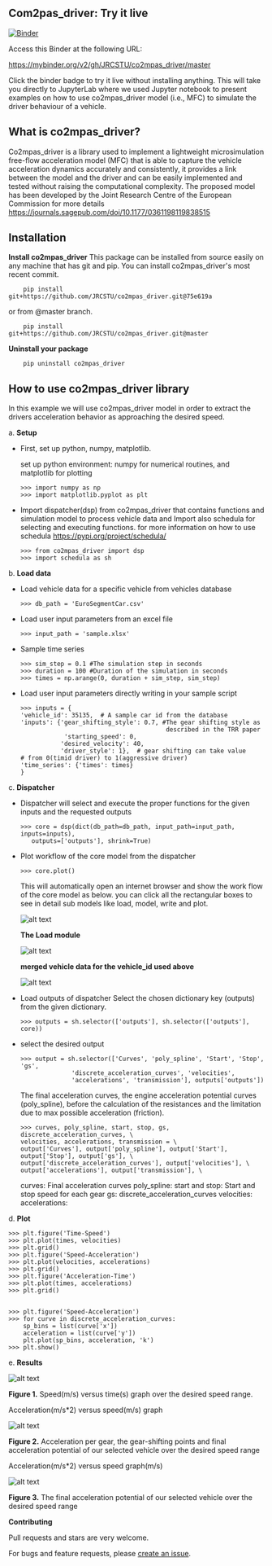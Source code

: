 ## Com2pas_driver: Try it live
<!--move them to CONTRIBUTING.md -->
[![Binder](https://mybinder.org/badge_logo.svg)](https://mybinder.org/v2/gh/JRCSTU/co2mpas_driver/master?urlpath=lab/tree/examples)

Access this Binder at the following URL:

https://mybinder.org/v2/gh/JRCSTU/co2mpas_driver/master

Click the binder badge to try it live without installing anything. 
This will take you directly to JupyterLab where we used Jupyter notebook to 
present examples on how to use co2mpas_driver model (i.e., MFC) to simulate 
the driver behaviour of a vehicle.

## What is co2mpas_driver?

Co2mpas_driver is a library used to implement a lightweight microsimulation 
free-flow acceleration model (MFC) that is able to capture the vehicle acceleration 
dynamics accurately and consistently, it provides a link between the model and 
the driver and can be easily implemented and tested without raising the 
computational complexity. The proposed model has been developed by the Joint Research Centre of the 
European Commission for more details https://journals.sagepub.com/doi/10.1177/0361198119838515

## Installation

**Install co2mpas_driver**
    This package can be installed from source easily on any machine that has git 
    and pip.
    You can install co2mpas_driver's most recent commit.
   
        pip install git+https://github.com/JRCSTU/co2mpas_driver.git@75e619a
    
   or from @master branch.
    
        pip install git+https://github.com/JRCSTU/co2mpas_driver.git@master 

**Uninstall your package**

        pip uninstall co2mpas_driver
         
## How to use co2mpas_driver library

In this example we will use co2mpas_driver model in order to extract the drivers 
acceleration behavior as approaching the desired speed.

a. **Setup** 
   
  * First, set up python, numpy, matplotlib.
  
    set up python environment: numpy for numerical routines, and matplotlib 
    for plotting
    
        >>> import numpy as np
        >>> import matplotlib.pyplot as plt
   
  * Import dispatcher(dsp) from co2mpas_driver that contains functions 
    and simulation model to process vehicle data and Import also schedula
    for selecting and executing functions. for more information on how to use 
    schedula https://pypi.org/project/schedula/
     
        >>> from co2mpas_driver import dsp
        >>> import schedula as sh
   
b. **Load data**

  * Load vehicle data for a specific vehicle from vehicles database
   
        >>> db_path = 'EuroSegmentCar.csv'
        
  * Load user input parameters from an excel file
   
        >>> input_path = 'sample.xlsx'  
  
  * Sample time series
   
        >>> sim_step = 0.1 #The simulation step in seconds
        >>> duration = 100 #Duration of the simulation in seconds
        >>> times = np.arange(0, duration + sim_step, sim_step)
        
  * Load user input parameters directly writing in your sample script
   
        >>> inputs = {
        'vehicle_id': 35135,  # A sample car id from the database
        'inputs': {'gear_shifting_style': 0.7, #The gear shifting style as 
                                                described in the TRR paper
                    'starting_speed': 0,
                   'desired_velocity': 40,
                   'driver_style': 1},  # gear shifting can take value
        # from 0(timid driver) to 1(aggressive driver)
        'time_series': {'times': times}
        }
        
c. **Dispatcher**      
  
  * Dispatcher will select and execute the proper functions for the given inputs 
    and the requested outputs
           
        >>> core = dsp(dict(db_path=db_path, input_path=input_path, inputs=inputs),
           outputs=['outputs'], shrink=True)
           
  * Plot workflow of the core model from the dispatcher
           
        >>> core.plot()
    
    This will automatically open an internet browser and show the work flow 
    of the core model as below. you can click all the rectangular boxes to see
    in detail sub models like load, model, write and plot. 
        
    ![alt text](https://github.com/ashenafimenza/new_MFC/blob/master/co2mpas_driver/images/core_example.PNG)
    
    **The Load module**
    
    ![alt text](https://github.com/ashenafimenza/new_MFC/blob/master/co2mpas_driver/images/load_example.PNG)
    
    **merged vehicle data for the vehicle_id used above**
    
    ![alt text](https://github.com/ashenafimenza/new_MFC/blob/master/co2mpas_driver/images/data.PNG)
        
  * Load outputs of dispatcher
    Select the chosen dictionary key (outputs) from the given dictionary.
           
        >>> outputs = sh.selector(['outputs'], sh.selector(['outputs'], core))
        
  * select the desired output
        
        >>> output = sh.selector(['Curves', 'poly_spline', 'Start', 'Stop', 'gs',
                      'discrete_acceleration_curves', 'velocities',
                      'accelerations', 'transmission'], outputs['outputs'])
         
    The final acceleration curves, the engine acceleration potential 
    curves (poly_spline), before the calculation of the resistances and the
    limitation due to max possible acceleration (friction).
                    
        >>> curves, poly_spline, start, stop, gs, discrete_acceleration_curves, \
        velocities, accelerations, transmission = \
        output['Curves'], output['poly_spline'], output['Start'], output['Stop'], output['gs'], \
        output['discrete_acceleration_curves'], output['velocities'], \
        output['accelerations'], output['transmission'], \
        
    curves: Final acceleration curves
    poly_spline: 
    start and stop: Start and stop speed for each gear
    gs:
    discrete_acceleration_curves
    velocities:
    accelerations:
             
d. **Plot**          
        
    >>> plt.figure('Time-Speed')
    >>> plt.plot(times, velocities)
    >>> plt.grid()
    >>> plt.figure('Speed-Acceleration')
    >>> plt.plot(velocities, accelerations)
    >>> plt.grid()
    >>> plt.figure('Acceleration-Time')
    >>> plt.plot(times, accelerations)
    >>> plt.grid()
    
    
    >>> plt.figure('Speed-Acceleration')
    >>> for curve in discrete_acceleration_curves:
        sp_bins = list(curve['x'])
        acceleration = list(curve['y'])
        plt.plot(sp_bins, acceleration, 'k')
    >>> plt.show()
        
e. **Results**
  
 ![alt text](https://github.com/ashenafimenza/new_MFC/blob/master/co2mpas_driver/images/speed-time.PNG)
 
 **Figure 1.** Speed(m/s) versus time(s) graph over the desired speed range.
 
 Acceleration(m/s*2) versus speed(m/s) graph
  
 ![alt text](https://github.com/ashenafimenza/new_MFC/blob/master/co2mpas_driver/images/acce-speed.PNG)
 
 **Figure 2.** Acceleration per gear, the gear-shifting points and final acceleration potential of our selected 
   vehicle over the desired speed range
 
 Acceleration(m/s*2) versus speed graph(m/s)
  
 ![alt text](https://github.com/ashenafimenza/new_MFC/blob/master/co2mpas_driver/images/acc-time.PNG)
  
 **Figure 3.** The final acceleration potential of our selected vehicle over the desired speed range



       
   **Contributing**
   
   Pull requests and stars are very welcome.
   
   For bugs and feature requests, please [create an issue](https://github.com/ashenafimenza/new_MFC/issues/new).
               
[1]: https://ljvmiranda921.github.io/notebook/2018/06/21/precommits-using-black-and-flake8/
[2]: https://black.readthedocs.io/  